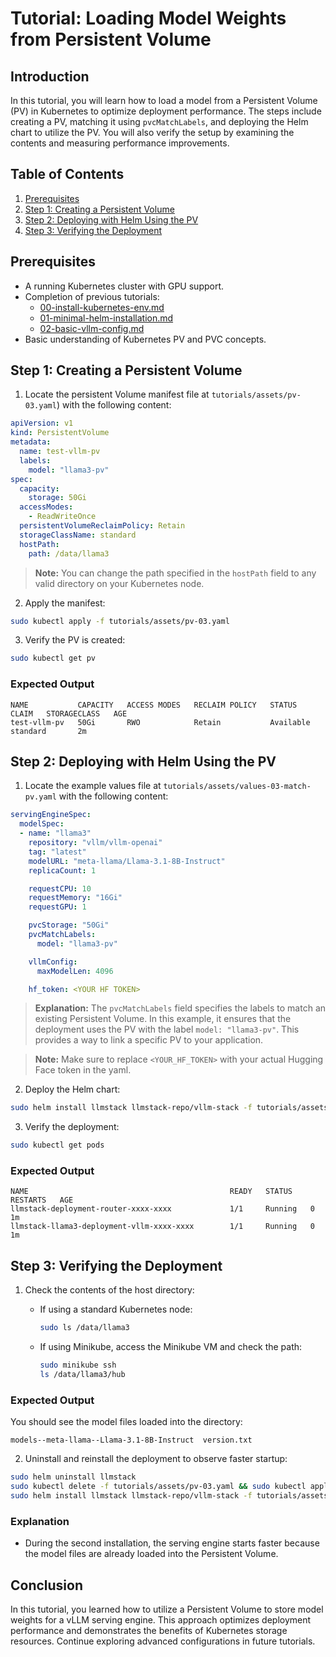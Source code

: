 # Tutorial: Loading Model Weights from Persistent Volume 

## Introduction
In this tutorial, you will learn how to load a model from a Persistent Volume (PV) in Kubernetes to optimize deployment performance. The steps include creating a PV, matching it using `pvcMatchLabels`, and deploying the Helm chart to utilize the PV. You will also verify the setup by examining the contents and measuring performance improvements.

## Table of Contents
1. [Prerequisites](#prerequisites)
2. [Step 1: Creating a Persistent Volume](#step-1-creating-a-persistent-volume)
3. [Step 2: Deploying with Helm Using the PV](#step-2-deploying-with-helm-using-the-pv)
4. [Step 3: Verifying the Deployment](#step-3-verifying-the-deployment)

## Prerequisites
- A running Kubernetes cluster with GPU support.
- Completion of previous tutorials:
  - [00-install-kubernetes-env.md](00-install-kubernetes-env.md)
  - [01-minimal-helm-installation.md](01-minimal-helm-installation.md)
  - [02-basic-vllm-config.md](02-basic-vllm-config.md)
- Basic understanding of Kubernetes PV and PVC concepts.

## Step 1: Creating a Persistent Volume

1. Locate the persistent Volume manifest file at `tutorials/assets/pv-03.yaml`) with the following content:

```yaml
apiVersion: v1
kind: PersistentVolume
metadata:
  name: test-vllm-pv
  labels:
    model: "llama3-pv"
spec:
  capacity:
    storage: 50Gi
  accessModes:
    - ReadWriteOnce
  persistentVolumeReclaimPolicy: Retain
  storageClassName: standard
  hostPath:
    path: /data/llama3
```

> **Note:** You can change the path specified in the `hostPath` field to any valid directory on your Kubernetes node.

2. Apply the manifest:

```bash
sudo kubectl apply -f tutorials/assets/pv-03.yaml
```

3. Verify the PV is created:

```bash
sudo kubectl get pv
```

### Expected Output

```plaintext
NAME           CAPACITY   ACCESS MODES   RECLAIM POLICY   STATUS      CLAIM   STORAGECLASS   AGE
test-vllm-pv   50Gi       RWO            Retain           Available           standard       2m
```

## Step 2: Deploying with Helm Using the PV

1. Locate the example values file at `tutorials/assets/values-03-match-pv.yaml` with the following content:

```yaml
servingEngineSpec:
  modelSpec:
  - name: "llama3"
    repository: "vllm/vllm-openai"
    tag: "latest"
    modelURL: "meta-llama/Llama-3.1-8B-Instruct"
    replicaCount: 1

    requestCPU: 10
    requestMemory: "16Gi"
    requestGPU: 1

    pvcStorage: "50Gi"
    pvcMatchLabels:
      model: "llama3-pv"

    vllmConfig:
      maxModelLen: 4096

    hf_token: <YOUR HF TOKEN>
```

> **Explanation:** The `pvcMatchLabels` field specifies the labels to match an existing Persistent Volume. In this example, it ensures that the deployment uses the PV with the label `model: "llama3-pv"`. This provides a way to link a specific PV to your application.

> **Note:** Make sure to replace `<YOUR_HF_TOKEN>` with your actual Hugging Face token in the yaml.

2. Deploy the Helm chart:

```bash
sudo helm install llmstack llmstack-repo/vllm-stack -f tutorials/assets/values-03-match-pv.yaml
```

3. Verify the deployment:

```bash
sudo kubectl get pods
```

### Expected Output

```plaintext
NAME                                             READY   STATUS    RESTARTS   AGE
llmstack-deployment-router-xxxx-xxxx             1/1     Running   0          1m
llmstack-llama3-deployment-vllm-xxxx-xxxx        1/1     Running   0          1m
```

## Step 3: Verifying the Deployment

1. Check the contents of the host directory:

   - If using a standard Kubernetes node:

     ```bash
     sudo ls /data/llama3
     ```

   - If using Minikube, access the Minikube VM and check the path:

     ```bash
     sudo minikube ssh
     ls /data/llama3/hub
     ```

### Expected Output
You should see the model files loaded into the directory:

```plaintext
models--meta-llama--Llama-3.1-8B-Instruct  version.txt
```

2. Uninstall and reinstall the deployment to observe faster startup:

```bash
sudo helm uninstall llmstack
sudo kubectl delete -f tutorials/assets/pv-03.yaml && sudo kubectl apply -f tutorials/assets/pv-03.yaml
sudo helm install llmstack llmstack-repo/vllm-stack -f tutorials/assets/values-03-match-pv.yaml
```

### Explanation
- During the second installation, the serving engine starts faster because the model files are already loaded into the Persistent Volume.

## Conclusion
In this tutorial, you learned how to utilize a Persistent Volume to store model weights for a vLLM serving engine. This approach optimizes deployment performance and demonstrates the benefits of Kubernetes storage resources. Continue exploring advanced configurations in future tutorials.
